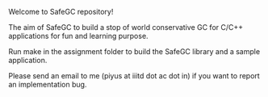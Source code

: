 
Welcome to SafeGC repository!

The aim of SafeGC to build a stop of world conservative
GC for C/C++ applications for fun and learning purpose.

Run make in the assignment folder to build the SafeGC
library and a sample application.

Please send an email to me (piyus at iiitd dot ac dot in)
if you want to report an implementation bug.


